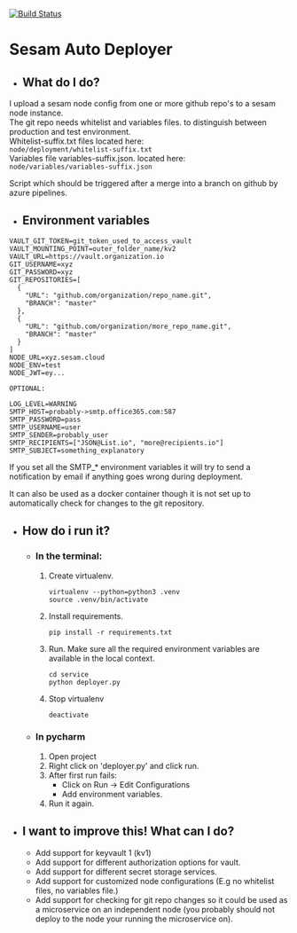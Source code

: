 [![Build Status](https://travis-ci.org/sesam-community/oracle-transform.svg?branch=master)](https://travis-ci.org/sesam-community/oracle-transform)

# Sesam Auto Deployer
* ## What do I do?
I upload a sesam node config from one or more github repo's to a sesam node instance.<br>
The git repo needs whitelist and variables files. to distinguish between production and test environment.<br>
Whitelist-suffix.txt files located here:<br>
`node/deployment/whitelist-suffix.txt` <br>
Variables file variables-suffix.json. located here: <br> 
`node/variables/variables-suffix.json` <br>

Script which should be triggered after a merge into a branch on github by azure pipelines. <br>

* ## Environment variables
```
VAULT_GIT_TOKEN=git_token_used_to_access_vault
VAULT_MOUNTING_POINT=outer_folder_name/kv2
VAULT_URL=https://vault.organization.io
GIT_USERNAME=xyz
GIT_PASSWORD=xyz
GIT_REPOSITORIES=[
  {
    "URL": "github.com/organization/repo_name.git",
    "BRANCH": "master"
  },
  {
    "URL": "github.com/organization/more_repo_name.git",
    "BRANCH": "master"
  }
]
NODE_URL=xyz.sesam.cloud
NODE_ENV=test
NODE_JWT=ey...

OPTIONAL:

LOG_LEVEL=WARNING
SMTP_HOST=probably->smtp.office365.com:587
SMTP_PASSWORD=pass
SMTP_USERNAME=user
SMTP_SENDER=probably_user
SMTP_RECIPIENTS=["JSON@List.io", "more@recipients.io"]
SMTP_SUBJECT=something_explanatory
```

If you set all the SMTP_* environment variables it will try to send a notification by email if anything goes wrong during deployment.

It can also be used as a docker container though it is not set up to automatically check for changes to the git repository.

* ## How do i run it?
    * ### In the terminal:
        1. Create virtualenv.
            ```
            virtualenv --python=python3 .venv
            source .venv/bin/activate
            ```
        2.  Install requirements.
            ```
            pip install -r requirements.txt
            ```
        
        3. Run. Make sure all the required environment variables are available in the local context.
            ```
            cd service
            python deployer.py
            ```
        4. Stop virtualenv
            ```
            deactivate
            ```
     * ### In pycharm
        1. Open project
        2. Right click on 'deployer.py' and click run.
        3. After first run fails:
            * Click on Run -> Edit Configurations
            * Add environment variables.
        4. Run it again.
        

* ## I want to improve this! What can I do?
    * Add support for keyvault 1 (kv1)
    * Add support for different authorization options for vault.
    * Add support for different secret storage services.
    * Add support for customized node configurations (E.g no whitelist files, no variables file.)
    * Add support for checking for git repo changes so it could be used as a microservice on an independent node (you probably should not deploy to the node your running the microservice on).
             
